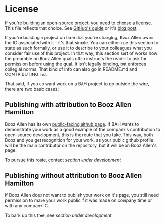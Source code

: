 # License
If you're building an open-source project, you need to choose a license.
This file reflects that choice.
See [GitHub's guide](guide) or it's [blog post](post).

[guide]: https://choosealicense.com/
[post]: https://help.github.com/en/articles/licensing-a-repository

If you're building a project on time that you're charging, Booz Allen owns the
IC associated with it - it's that simple.  You can either use this 
section to state as such formally, or use it to describe to your
colleagues what you consider fair use of this project. In that way, this
section sort of works how the preamble on Booz Allen quals often
instructs the reader to ask for permission before using the qual.  It 
isn't legally binding, but enforces collegial norms.  That kind of info
can also go in README.md and CONTRIBUTING.md.

That said, if you do want work on a BAH project to go outside the wire,
there are two basic cases:

## Publishing with attribution to Booz Allen Hamilton
Booz Allen has its own [public-facing github page](bah).  If BAH wants
to demonstrate your work as a good example of the company's contribution
to open-source development, this is the route that you take.  This way,
both Booz and you get recognition for your work, as your public github 
profile will be the main contributor on the repository, but it will 
be on Booz Allen's page.

To pursue this route, contact _section under development_

[bah]: https://github.com/boozallen

## Publishing without attribution to Booz Allen Hamilton
If Booz Allen does not want to publish your work on it's page, you
still need permission to make your work public if it was made on company
time or with any company IC.  

To bark up this tree, see _section under development_
